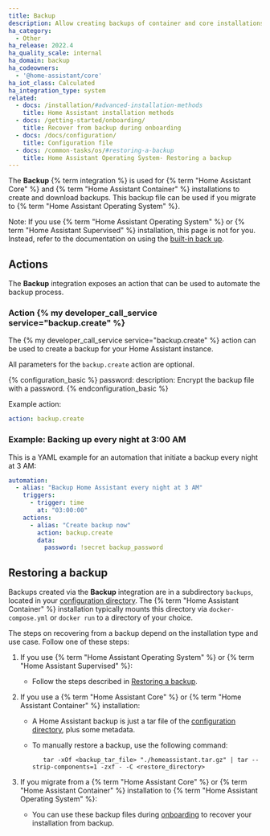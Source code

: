 ```yaml
---
title: Backup
description: Allow creating backups of container and core installations.
ha_category:
  - Other
ha_release: 2022.4
ha_quality_scale: internal
ha_domain: backup
ha_codeowners:
  - '@home-assistant/core'
ha_iot_class: Calculated
ha_integration_type: system
related:
  - docs: /installation/#advanced-installation-methods
    title: Home Assistant installation methods
  - docs: /getting-started/onboarding/
    title: Recover from backup during onboarding
  - docs: /docs/configuration/
    title: Configuration file
  - docs: /common-tasks/os/#restoring-a-backup
    title: Home Assistant Operating System- Restoring a backup
---
```


The **Backup** {% term integration %} is used for {% term "Home Assistant Core" %} and {% term "Home Assistant Container" %} installations to create and download backups. This backup file can be used if you migrate to {% term "Home Assistant Operating System" %}.

Note: If you use {% term "Home Assistant Operating System" %} or {% term "Home Assistant Supervised" %} installation, this page is not for you. Instead, refer to the documentation on using the [built-in back up](/common-tasks/os/#backups).

## Actions

The **Backup** integration exposes an action that can be used to automate the backup
process.

### Action {% my developer_call_service service="backup.create" %}

The {% my developer_call_service service="backup.create" %} action can be used
to create a backup for your Home Assistant instance.

All parameters for the `backup.create` action are optional.

{% configuration_basic %}
password:
  description: Encrypt the backup file with a password.
{% endconfiguration_basic %}

Example action:

```yaml
action: backup.create
```

### Example: Backing up every night at 3:00 AM

This is a YAML example for an automation that initiate a backup every night
at 3 AM:

```yaml
automation:
  - alias: "Backup Home Assistant every night at 3 AM"
    triggers:
      - trigger: time
        at: "03:00:00"
    actions:
      - alias: "Create backup now"
        action: backup.create
        data:
          password: !secret backup_password
```

## Restoring a backup

Backups created via the **Backup** integration are in a subdirectory `backups`, located in your [configuration directory](/docs/configuration/#editing-configurationyaml).
The {% term "Home Assistant Container" %} installation typically mounts this directory via `docker-compose.yml` or `docker run` to a directory of your choice.

The steps on recovering from a backup depend on the installation type and use case. Follow one of these steps:

1. If you use {% term "Home Assistant Operating System" %} or {% term "Home Assistant Supervised" %}:
   - Follow the steps described in [Restoring a backup](/common-tasks/os/#restoring-a-backup).
2. If you use a {% term "Home Assistant Core" %} or {% term "Home Assistant Container" %} installation:
   - A Home Assistant backup is just a tar file of the [configuration directory](/docs/configuration/#editing-configurationyaml), plus some metadata.
   - To manually restore a backup, use the following command:

     ```shell
        tar -xOf <backup_tar_file> "./homeassistant.tar.gz" | tar --strip-components=1 -zxf - -C <restore_directory>
     ```

3. If you migrate from a {% term "Home Assistant Core" %} or {% term "Home Assistant Container" %} installation to {% term "Home Assistant Operating System" %}:
   - You can use these backup files during [onboarding](/getting-started/onboarding/) to recover your installation from backup.
